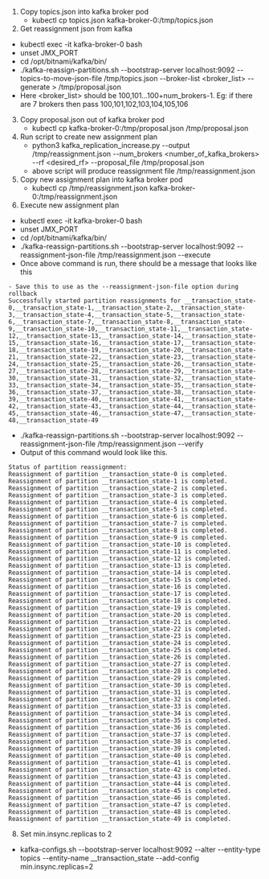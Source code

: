 1. Copy topics.json into kafka broker pod
   - kubectl cp topics.json kafka-broker-0:/tmp/topics.json
2. Get reassignment json from kafka
  - kubectl exec -it kafka-broker-0 bash
  - unset JMX_PORT
  - cd /opt/bitnami/kafka/bin/
  - ./kafka-reassign-partitions.sh --bootstrap-server localhost:9092 --topics-to-move-json-file /tmp/topics.json --broker-list <broker_list> --generate > /tmp/proposal.json
  - Here <broker_list> should be 100,101...100+num_brokers-1. Eg: if there are 7 brokers then pass 100,101,102,103,104,105,106
3. Copy proposal.json out of kafka broker pod
   - kubectl cp kafka-broker-0:/tmp/proposal.json /tmp/proposal.json
4. Run script to create new assignment plan
   - python3 kafka_replication_increase.py --output /tmp/reassignment.json --num_brokers <number_of_kafka_brokers> --rf <desired_rf> --proposal_file /tmp/proposal.json
   - above script will produce reassignment file /tmp/reassignment.json
5. Copy new assignment plan into kafka broker pod
   - kubectl cp /tmp/reassignment.json kafka-broker-0:/tmp/reassignment.json
6. Execute new assignment plan
  - kubectl exec -it kafka-broker-0 bash
  - unset JMX_PORT
  - cd /opt/bitnami/kafka/bin/
  - ./kafka-reassign-partitions.sh --bootstrap-server localhost:9092 --reassignment-json-file /tmp/reassignment.json --execute
  - Once above command is run, there should be a message that looks like this
  ```
  - Save this to use as the --reassignment-json-file option during rollback
Successfully started partition reassignments for __transaction_state-0,__transaction_state-1,__transaction_state-2,__transaction_state-3,__transaction_state-4,__transaction_state-5,__transaction_state-6,__transaction_state-7,__transaction_state-8,__transaction_state-9,__transaction_state-10,__transaction_state-11,__transaction_state-12,__transaction_state-13,__transaction_state-14,__transaction_state-15,__transaction_state-16,__transaction_state-17,__transaction_state-18,__transaction_state-19,__transaction_state-20,__transaction_state-21,__transaction_state-22,__transaction_state-23,__transaction_state-24,__transaction_state-25,__transaction_state-26,__transaction_state-27,__transaction_state-28,__transaction_state-29,__transaction_state-30,__transaction_state-31,__transaction_state-32,__transaction_state-33,__transaction_state-34,__transaction_state-35,__transaction_state-36,__transaction_state-37,__transaction_state-38,__transaction_state-39,__transaction_state-40,__transaction_state-41,__transaction_state-42,__transaction_state-43,__transaction_state-44,__transaction_state-45,__transaction_state-46,__transaction_state-47,__transaction_state-48,__transaction_state-49

  ```
  - ./kafka-reassign-partitions.sh --bootstrap-server localhost:9092 --reassignment-json-file /tmp/reassignment.json --verify
  - Output of this command would look like this.
  ```
Status of partition reassignment:
Reassignment of partition __transaction_state-0 is completed.
Reassignment of partition __transaction_state-1 is completed.
Reassignment of partition __transaction_state-2 is completed.
Reassignment of partition __transaction_state-3 is completed.
Reassignment of partition __transaction_state-4 is completed.
Reassignment of partition __transaction_state-5 is completed.
Reassignment of partition __transaction_state-6 is completed.
Reassignment of partition __transaction_state-7 is completed.
Reassignment of partition __transaction_state-8 is completed.
Reassignment of partition __transaction_state-9 is completed.
Reassignment of partition __transaction_state-10 is completed.
Reassignment of partition __transaction_state-11 is completed.
Reassignment of partition __transaction_state-12 is completed.
Reassignment of partition __transaction_state-13 is completed.
Reassignment of partition __transaction_state-14 is completed.
Reassignment of partition __transaction_state-15 is completed.
Reassignment of partition __transaction_state-16 is completed.
Reassignment of partition __transaction_state-17 is completed.
Reassignment of partition __transaction_state-18 is completed.
Reassignment of partition __transaction_state-19 is completed.
Reassignment of partition __transaction_state-20 is completed.
Reassignment of partition __transaction_state-21 is completed.
Reassignment of partition __transaction_state-22 is completed.
Reassignment of partition __transaction_state-23 is completed.
Reassignment of partition __transaction_state-24 is completed.
Reassignment of partition __transaction_state-25 is completed.
Reassignment of partition __transaction_state-26 is completed.
Reassignment of partition __transaction_state-27 is completed.
Reassignment of partition __transaction_state-28 is completed.
Reassignment of partition __transaction_state-29 is completed.
Reassignment of partition __transaction_state-30 is completed.
Reassignment of partition __transaction_state-31 is completed.
Reassignment of partition __transaction_state-32 is completed.
Reassignment of partition __transaction_state-33 is completed.
Reassignment of partition __transaction_state-34 is completed.
Reassignment of partition __transaction_state-35 is completed.
Reassignment of partition __transaction_state-36 is completed.
Reassignment of partition __transaction_state-37 is completed.
Reassignment of partition __transaction_state-38 is completed.
Reassignment of partition __transaction_state-39 is completed.
Reassignment of partition __transaction_state-40 is completed.
Reassignment of partition __transaction_state-41 is completed.
Reassignment of partition __transaction_state-42 is completed.
Reassignment of partition __transaction_state-43 is completed.
Reassignment of partition __transaction_state-44 is completed.
Reassignment of partition __transaction_state-45 is completed.
Reassignment of partition __transaction_state-46 is completed.
Reassignment of partition __transaction_state-47 is completed.
Reassignment of partition __transaction_state-48 is completed.
Reassignment of partition __transaction_state-49 is completed.
  ```
8.  Set min.insync.replicas to 2
  - kafka-configs.sh --bootstrap-server localhost:9092 --alter --entity-type topics --entity-name __transaction_state  --add-config min.insync.replicas=2

